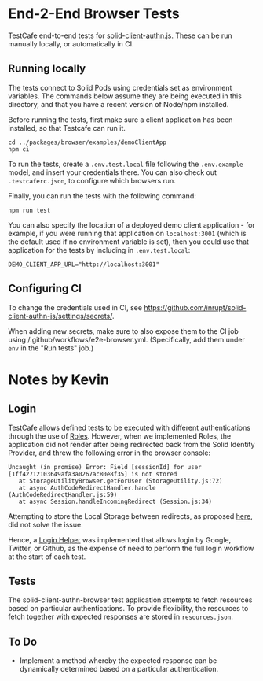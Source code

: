 # End-2-End Browser Tests

TestCafe end-to-end tests for [solid-client-authn.js](https://github.com/inrupt/solid-client-authn-js).
These can be run manually locally, or automatically in CI.

## Running locally

The tests connect to Solid Pods using credentials set as environment variables.
The commands below assume they are being executed in this directory, and that
you have a recent version of Node/npm installed.

Before running the tests, first make sure a client application has been installed,
so that Testcafe can run it.

```script
cd ../packages/browser/examples/demoClientApp
npm ci
```

To run the tests, create a `.env.test.local` file following the `.env.example` model, 
and insert your credentials there. You can also check out `.testcaferc.json`, to
configure which browsers run.

Finally, you can run the tests with the following command:

```script
npm run test
```

You can also specify the location of a deployed demo client application - for
example, if you were running that application on `localhost:3001` (which is the
default used if no environment variable is set), then you could use that
application for the tests by including in `.env.test.local`:

```
DEMO_CLIENT_APP_URL="http://localhost:3001"
```

## Configuring CI

To change the credentials used in CI, see https://github.com/inrupt/solid-client-authn-js/settings/secrets/.

When adding new secrets, make sure to also expose them to the CI job using /.github/workflows/e2e-browser.yml.
(Specifically, add them under `env` in the "Run tests" job.)

# Notes by Kevin

## Login

TestCafe allows defined tests to be executed with different authentications
through the use of [Roles](https://devexpress.github.io/testcafe/documentation/guides/advanced-guides/authentication.html).
However, when we implemented Roles, the application did not render after being
redirected back from the Solid Identity Provider, and threw the following error
in the browser console:

```
Uncaught (in promise) Error: Field [sessionId] for user [1ff42712103649afa3a0267ac80e8f35] is not stored
   at StorageUtilityBrowser.getForUser (StorageUtility.js:72)
   at async AuthCodeRedirectHandler.handle (AuthCodeRedirectHandler.js:59)
   at async Session.handleIncomingRedirect (Session.js:34)
```

Attempting to store the Local Storage between redirects, as proposed [here](https://github.com/DevExpress/testcafe/issues/2142#issuecomment-367618275),
did not solve the issue.

Hence, a [Login Helper](../helperslogin.js) was implemented that allows login by
Google, Twitter, or Github, as the expense of need to perform the full login
workflow at the start of each test.

## Tests

The solid-client-authn-browser test application attempts to fetch resources
based on particular authentications. To provide flexibility, the resources to
fetch together with expected responses are stored in `resources.json`.

## To Do

- Implement a method whereby the expected response can be dynamically determined
based on a particular authentication.
